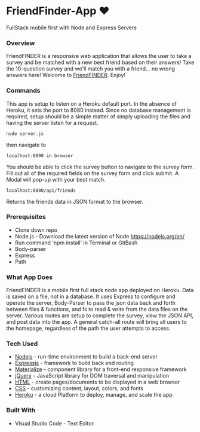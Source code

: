 # FriendFinder-App **:heart:**
FullStack mobile first with Node and Express Servers


### Overview
FriendFINDER is a responsive web application that allows the user to take a survey and be matched with a new best friend based on their answers! Take the 10-question survey and we'll match you with a friend... no wrong answers here!
Welcome to [FriendFINDER](https://dry-badlands-26968.herokuapp.com/). Enjoy!


### Commands

This app is setup to listen on a Heroku default port. In the absence of Heroku, it sets the port to 8080 instead. Since no database management is required, setup should be a simple matter of simply uploading the files and having the server listen for a request.	
```
node server.js
```
then navigate to 
```
localhost:8000 in browser
```
You should be able to click the survey button to navigate to the survey form.  Fill out all of the required fields on the survey form and click submit.  A Modal will pop-up with your best match.
```
localhost:8000/api/friends
```
Returns the friends data in JSON format to the browser.


### Prerequisites

- Clone down repo
- Node.js - Download the latest version of Node https://nodejs.org/en/
- Run command 'npm install' in Terminal or GitBash
- Body-parser
- Express
- Path


### What App Does

FriendFINDER is a mobile first full stack node app deployed on Heroku. Data is saved on a file, not in a database. It uses Express to configure and operate the server, Body-Parser to pass the json data back and forth between files & functions, and fs to read & write from the data files on the server. Various routes are setup to complete the survey, view the JSON API, and post data into the app. A general catch-all route will bring all users to the homepage, regardless of the path the user attempts to access.


### Tech Used

* [Nodejs](https://nodejs.org/en/) - run-time environment to build a back-end server
* [Expressjs](https://expressjs.com/) - framework to build back end routing 
* [Materialize](https://materializecss.com/) - component library for a front-end responsive framework
* [jQuery](https://jquery.com/) - JavaScript library for DOM traversal and manipulation
* [HTML](https://html.com/) - create pages/documents to be displayed in a web browser
* [CSS](https://www.w3schools.com/Css/css_intro.asp) - customizing content, layout, colors, and fonts
* [Heroku](https://html.com/) - a cloud Platform to deploy, manage, and scale the app


### Built With
- Visual Studio Code - Text Editor
